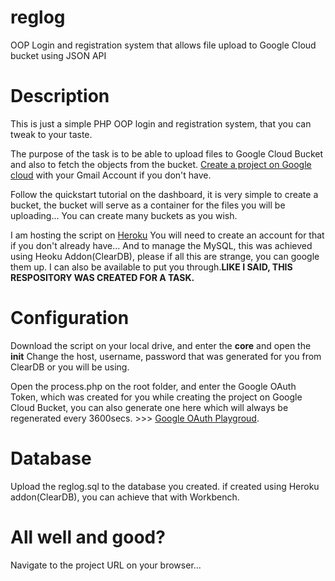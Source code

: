# reglog
OOP Login and registration system that allows file upload to Google Cloud bucket using JSON API

# Description
This is just a simple PHP OOP login and registration system, that you can tweak to your taste.

The purpose of the task is to be able to upload files to Google Cloud Bucket and also to fetch the objects from the bucket.
<a href="https://cloud.google.com/" target="_blank">Create a project on Google cloud</a> with your Gmail Account if you don't have.

Follow the quickstart tutorial on the dashboard, it is very simple to create a bucket, the bucket will serve as a container for the files you will be uploading... You can create many buckets as you wish.

I am hosting the script on <a href="heroku.com" target="_blank">Heroku</a> You will need to create an account for that if you don't already have... And to manage the MySQL, this was achieved using Heoku Addon(ClearDB), please if all this are strange, you can google them up. I can also be available to put you through.<strong>LIKE I SAID, THIS RESPOSITORY WAS CREATED FOR A TASK.</strong>

# Configuration
Download the script on your local drive, and enter the <strong>core</strong> and open the  <strong>init</strong> Change the host, username, password that was generated for you from ClearDB or you will be using.

Open the process.php on the root folder, and enter the Google OAuth Token, which was created for you while creating the project on Google Cloud Bucket, you can also generate one here which will always be regenerated every 3600secs. >>> <a href="https://developers.google.com/oauthplayground/" target="_blank">Google OAuth Playgroud</a>.

# Database
Upload the reglog.sql to the database you created. if created using Heroku addon(ClearDB), you can achieve that with Workbench.

# All well and good?
Navigate to the project URL on your browser...

